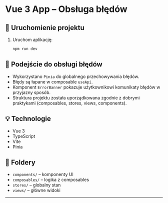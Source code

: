 
# Vue 3 App – Obsługa błędów

## 🔧 Uruchomienie projektu

1. Uruchom aplikację:
   ```bash
   npm run dev
   ```

## 🧠 Podejście do obsługi błędów

- Wykorzystano `Pinia` do globalnego przechowywania błędów.
- Błędy są łapane w composable `useApi`.
- Komponent `ErrorBanner` pokazuje użytkownikowi komunikaty błędów w przyjazny sposób.
- Struktura projektu została uporządkowana zgodnie z dobrymi praktykami (composables, stores, views, components).

## 💡 Technologie

- Vue 3
- TypeScript
- Vite
- Pinia

## 📂 Foldery

- `components/` – komponenty UI
- `composables/` – logika z composables
- `stores/` – globalny stan
- `views/` – główne widoki

---
